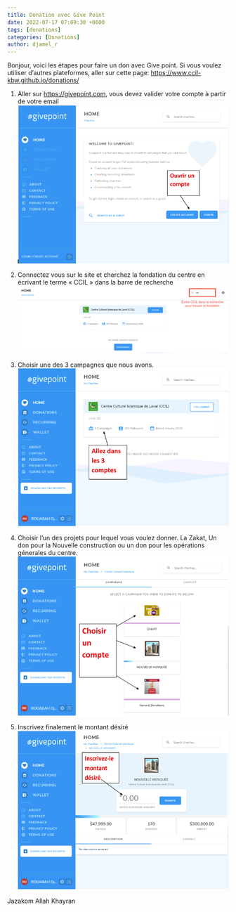 ```yaml
---
title: Donation avec Give Point
date: 2022-07-17 07:09:30 +0000
tags: [donations]
categories: [Donations]
author: djamel_r
---
```


Bonjour, voici les étapes pour faire un don avec Give point. Si vous voulez utiliser d’autres plateformes, aller sur cette page: https://www.ccil-kbw.github.io/donations/

1. Aller sur https://givepoint.com, vous devez valider votre compte à partir de votre email
![Ouvrir Compte](/assets/img/donations/give-point/01-ouvrir-compte.webp)

2. Connectez vous sur le site et cherchez la fondation du centre en écrivant le terme « CCIL » dans la barre de recherche
![Chercher CCIL](/assets/img/donations/give-point/02-ccil.webp)

3. Choisir une des 3 campagnes que nous avons.
![Campagnes](/assets/img/donations/give-point/03-campagnes.webp)

4. Choisir l’un des projets pour lequel vous voulez donner. La Zakat, Un don pour la Nouvelle construction ou un don pour les opérations génerales du centre.
![Choisir Compte](/assets/img/donations/give-point/04-compte.webp)

5. Inscrivez finalement le montant désiré
![Montant Désiré](/assets/img/donations/give-point/05-montant.webp)

Jazakom Allah Khayran
